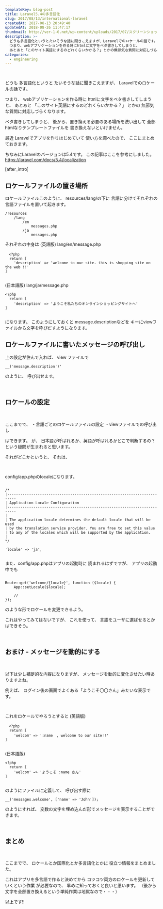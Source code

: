 ```yaml
---
templateKey: blog-post
title: Laravel5.4の多言語化
slug: 2017/08/13/international-laravel
createdAt: 2017-08-13 20:49:40
updatedAt: 2018-08-26 11:47:17
thumbnail: http://ver-1-0.net/wp-content/uploads/2017/07/スクリーンショット-2017-07-27-0.16.06.png
description: >-
  どうも多言語化というとたいそうな話に聞きこえますが、Laravelでのロケールの話です。
  つまり、webアプリケーションを作る時にhtmlに文字をベタ書きしてしまうと、
  あとあと「このサイト英語にするのどれくらいかかる？」とかの無邪気な質問に対応しづらくなります。
categories:
  - engineering
---
```


&nbsp;
&nbsp;


どうも
多言語化というと
たいそうな話に聞きこえますが、
Laravelでのロケールの話です。

つまり、
webアプリケーションを作る時に
htmlに文字をベタ書きしてしまうと、
あとあと
「このサイト英語にするのどれくらいかかる？」
とかの
無邪気な質問に対応しづらくなります。

ベタ書きしてしまうと、
後から、置き換える必要のある場所を洗い出して
全部htmlなりテンプレートファイルを
書き換えないといけません。


最近
Laravelでアプリを作りはじめていて
使い方を調べたので、
ここにまとめておきます。

ちなみにLaravelのバージョンは5.4です。
この記事はここを参考にしました。
<a href="https://laravel.com/docs/5.4/localization">https://laravel.com/docs/5.4/localization</a>


[after_intro]


<h2 class="chapter">ロケールファイルの置き場所</h2>

ロケールファイルこのように、
resources/lang/の下に
言語に分けてそれぞれの言語ファイルを置いて起きます。

<pre><code class="language-php">/resources
    /lang
        /en
            messages.php
        /ja
            messages.php
</code></pre>

それぞれの中身は
(英語版) lang/en/message.php

<pre><code class="language-php">　&lt;?php
  return [
    'description' => 'welcome to our site. this is shopping site on the web !!'
]

</code></pre>

(日本語版) lang/ja/message.php
<pre><code class="language-php">&lt;?php
  return [
    'description' => 'ようこそ私たちのオンラインショッピングサイトへ'
]

</code></pre>

になります。
このようにしておくと
message.descriptionなどを
キーにviewファイルから文字を呼びだすようになります。

<h2>ロケールファイルに書いたメッセージの呼び出し</h2>


上の設定が住んで入れば、
view ファイルで
<pre><code class="language-php">__('message.description')'</code></pre>
のように、
呼び出せます。

&nbsp;


<h2  class="chapter">ロケールの設定</h2>

&nbsp;
&nbsp;


ここまでで、
・言語ごとのロケールファイルの設定
・viewファイルでの呼び出し

はできます。
が、
日本語が呼ばれるか、英語が呼ばれるかどこで判断するの？
という疑問が生まれると思います。

それがどこかというと、
それは、

&nbsp;
&nbsp;

config/app.phpのlocaleになります。

<pre><code class="language-php">
/*
|--------------------------------------------------------------------------
| Application Locale Configuration
|--------------------------------------------------------------------------
|
| The application locale determines the default locale that will be used
| by the translation service provider. You are free to set this value
| to any of the locales which will be supported by the application.
|
*/

'locale' => 'ja',

</code></pre>


また、config/app.phpはアプリの起動時に
読まれるはずですが、
アプリの起動中でも

<pre><code class="language-php">
Route::get('welcome/{locale}', function ($locale) {
    App::setLocale($locale);

    //
});</code></pre>

のような形でロケールを変更できるよう。

これはやってみてはないですが、
これを使って、
言語をユーザに選ばせるとかはできそう。

&nbsp;
&nbsp;

<h2 class="chapter">おまけ - メッセージを動的にする</h2>

&nbsp;
&nbsp;

以下は少し補足的な内容になりますが、
メッセージを動的に変化させたい時ありますよね。

例えば、
ログイン後の画面でよくある「ようこそ〇〇さん」みたいな表示です。

&nbsp;
&nbsp;

これをロケールでやろうとすると
(英語版)
<pre><code class="language-php">　&lt;?php
  return [
    'welcom' => ':name　, welcome to our site!!'
]

</code></pre>

(日本語版)
<pre><code class="language-php">&lt;?php
  return [
    'welcom' => 'ようこそ :name さん'
]

</code></pre>

のようにファイルに定義して、
呼び出す際に
<pre><code class="language-php">__('messages.welcome', ['name' => 'John']);</code></pre>

のようにすれば、
変数の文字を埋め込んだ形でメッセージを表示することができます。

&nbsp;
&nbsp;

<h2 class="chapter">まとめ</h2>

&nbsp;
&nbsp;

ここまでで、
ロケールとか国際化とか多言語化とかに
役立つ情報をまとめました。

これはアプリを多言語で作ると決めてから
コツコツ両方のロケールを更新していくという作業
が必要なので、
早めに知っておくと良いと思います。
（後から文字を全部置き換えるという単純作業は地獄なので・・・）

以上です!!


